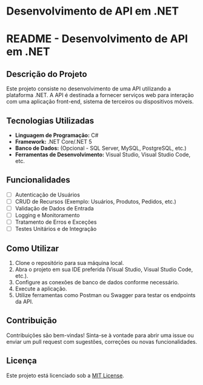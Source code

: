 # Desenvolvimento de API em .NET

# README - Desenvolvimento de API em .NET

## Descrição do Projeto
Este projeto consiste no desenvolvimento de uma API utilizando a plataforma .NET. A API é destinada a fornecer serviços web para interação com uma aplicação front-end, sistema de terceiros ou dispositivos móveis.

## Tecnologias Utilizadas
- **Linguagem de Programação:** C#
- **Framework:** .NET Core/.NET 5
- **Banco de Dados:** (Opcional - SQL Server, MySQL, PostgreSQL, etc.)
- **Ferramentas de Desenvolvimento:** Visual Studio, Visual Studio Code, etc.

## Funcionalidades
- [ ] Autenticação de Usuários
- [ ] CRUD de Recursos (Exemplo: Usuários, Produtos, Pedidos, etc.)
- [ ] Validação de Dados de Entrada
- [ ] Logging e Monitoramento
- [ ] Tratamento de Erros e Exceções
- [ ] Testes Unitários e de Integração

## Como Utilizar
1. Clone o repositório para sua máquina local.
2. Abra o projeto em sua IDE preferida (Visual Studio, Visual Studio Code, etc.).
3. Configure as conexões de banco de dados conforme necessário.
4. Execute a aplicação.
5. Utilize ferramentas como Postman ou Swagger para testar os endpoints da API.

## Contribuição
Contribuições são bem-vindas! Sinta-se à vontade para abrir uma issue ou enviar um pull request com sugestões, correções ou novas funcionalidades.

## Licença
Este projeto está licenciado sob a [MIT License](https://opensource.org/licenses/MIT).
